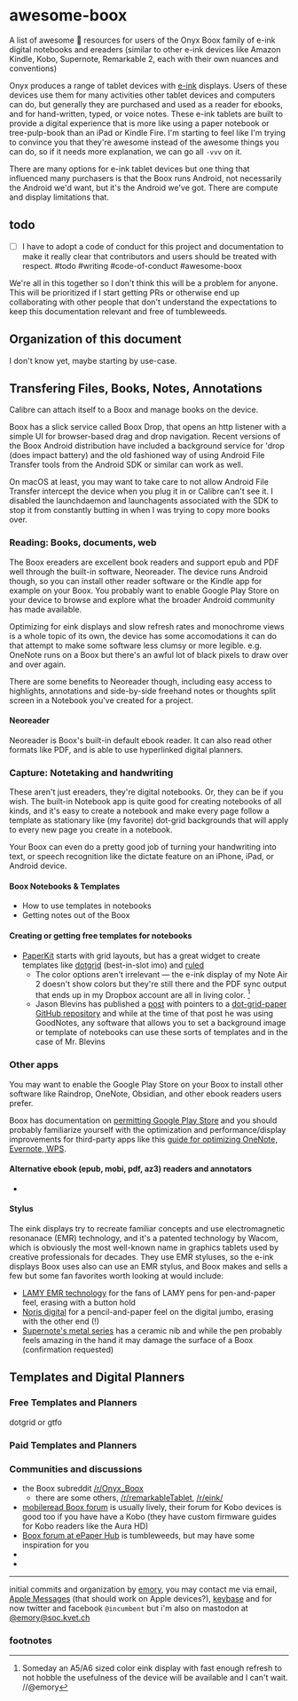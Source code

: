 # awesome-boox

A list of awesome 🤞 resources for users of the Onyx Boox family of e-ink digital notebooks and ereaders (similar to other e-ink devices like Amazon Kindle, Kobo, Supernote, Remarkable 2, each with their own nuances and conventions)

Onyx produces a range of tablet devices with [e-ink](https://www.eink.com/) displays. Users of these devices use them for many activities other tablet devices and computers can do, but generally they are purchased and used as a reader for ebooks, and for hand-written, typed, or voice notes. These e-ink tablets are built to provide a digital experience that is more like using a paper notebook or tree-pulp-book than an iPad or Kindle Fire. I'm starting to feel like I'm trying to convince you that they're awesome instead of the awesome things you can do, so if it needs more explanation, we can go all `-vvv` on it.

There are many options for e-ink tablet devices but one thing that influenced many purchasers is that the Boox runs Android, not necessarily the Android we'd want, but it's the Android we've got. There are compute and display limitations that.

## todo

- [ ] I have to adopt a code of conduct for this project and documentation to make it really clear that contributors and users should be treated with respect. #todo #writing #code-of-conduct #awesome-boox

We're all in this together so I don't think this will be a problem for anyone. This will be prioritized if I start getting PRs or otherwise end up collaborating with other people that don't understand the expectations to keep this documentation relevant and free of tumbleweeds.

## Organization of this document

I don't know yet, maybe starting by use-case.

## Transfering Files, Books, Notes, Annotations

Calibre can attach itself to a Boox and manage books on the device. 

Boox has a slick service called Boox Drop, that opens an http listener with a simple UI for browser-based drag and drop navigation. Recent versions of the Boox Android distribution have included a background service for 'drop (does impact battery) and the old fashioned way of using Android File Transfer tools from the Android SDK or similar can work as well. 

On macOS at least, you may want to take care to not allow Android File Transfer intercept the device when you plug it in or Calibre can't see it. I disabled the launchdaemon and launchagents associated with the SDK to stop it from constantly butting in when I was trying to copy more books over.

### Reading: Books, documents, web

The Boox ereaders are excellent book readers and support epub and PDF well through the built-in software, Neoreader. The device runs Android though, so you can install other reader software or the Kindle app for example on your Boox. You probably want to enable Google Play Store on your device to browse and explore what the broader Android community has made available.

Optimizing for eink displays and slow refresh rates and monochrome views is a whole topic of its own, the device has some accomodations it can do that attempt to make some software less clumsy or more legible. e.g. OneNote runs on a Boox but there's an awful lot of black pixels to draw over and over again. 

There are some benefits to Neoreader though, including easy access to highlights, annotations and side-by-side freehand notes or thoughts split screen in a Notebook you've created for a project.

#### Neoreader

Neoreader is Boox's built-in default ebook reader. It can also read other formats like PDF, and is able to use hyperlinked digital planners. 

### Capture: Notetaking and handwriting

These aren't just ereaders, they're digital notebooks. Or, they can be if you wish. The built-in Notebook app is quite good for creating notebooks of all kinds, and it's easy to create a notebook and make every page follow a template as stationary like (my favorite) dot-grid backgrounds that will apply to every new page you create in a notebook.

Your Boox can even do a pretty good job of turning your handwriting into text, or speech recognition like the dictate feature on an iPhone, iPad, or Android device. 

#### Boox Notebooks & Templates

- How to use templates in notebooks
- Getting notes out of the Boox

#### Creating or getting free templates for notebooks

- [PaperKit](http://paperkit.net/) starts with grid layouts, but has a great widget to create templates like [dotgrid](http://paperkit.net/dottedpaper) (best-in-slot imo) and [ruled](http://paperkit.net/linedpaper)
  - The color options aren't irrelevant — the e-ink display of my Note Air 2 doesn't show colors but they're still there and the PDF sync output that ends up in my Dropbox account are all in living color. [^color-eink-wishlist] 
  - Jason Blevins has published a [post](https://jblevins.org/log/dot-grid-paper) with pointers to a [dot-grid-paper GitHub repository](https://github.com/jrblevin/dot-grid-paper) and while at the time of that post he was using GoodNotes, any software that allows you to set a background image or template of notebooks can use these sorts of templates and in the case of Mr. Blevins 

### Other apps 

You may want to enable the Google Play Store on your Boox to install other software like Raindrop, OneNote, Obsidian, and other ebook readers users prefer. 

Boox has documentation on [permitting Google Play Store](https://help.boox.com/hc/en-us/articles/8569260963732-Google-Play-Store) and you should probably familiarize yourself with the optimization and performance/display improvements for third-party apps like this [guide for optimizing OneNote, Evernote, WPS](https://shop.boox.com/blogs/news/optimize-onenote-evernote-wps).


#### Alternative ebook (epub, mobi, pdf, az3) readers and annotators

- 
#### Stylus

The eink displays try to recreate familiar concepts and use electromagnetic resonanace (EMR) technology, and it's a patented technology by Wacom, which is obviously the most well-known name in graphics tablets used by creative professionals for decades. They use EMR styluses, so the e-ink displays Boox uses also can use an EMR stylus, and Boox makes and sells a few but some fan favorites worth looking at would include:

- [LAMY EMR technology](https://www.lamy.com/en/emr/) for the fans of LAMY pens for pen-and-paper feel, erasing with a button hold
- [Noris digital](https://www.staedtler.com/intl/en/discover/noris-digital/#) for a pencil-and-paper feel on the digital jumbo, erasing with the other end (!)
- [Supernote's metal series](https://goodereader.com/blog/product/supernote-heart-of-metal-series) has a ceramic nib and while the pen probably feels amazing in the hand it may damage the surface of a Boox (confirmation requested)


## Templates and Digital Planners 


### Free Templates and Planners

dotgrid or gtfo

### Paid Templates and Planners


### Communities and discussions 

- the Boox subreddit [/r/Onyx_Boox](https://www.reddit.com/r/Onyx_Boox/)
  - there are some others, [/r/remarkableTablet](https://www.reddit.com/r/RemarkableTablet/), [/r/eink/](https://www.reddit.com/r/eink/)
- [mobileread Boox forum](https://www.mobileread.com/forums/forumdisplay.php?s=b513430272605ce79aac2790c5a1f1d9&f=220) is usually lively, their forum for Kobo devices is good too if you have have a Kobo (they have custom firmware guides for Kobo readers like the Aura HD)
- [Boox forum at ePaper Hub](https://community.epaperhub.com/c/onyx-boox/5) is tumbleweeds, but may have some inspiration for you
- 
- 

***
initial commits and organization by [emory](https://incumbent.org/), you may contact me via email, [Apple Messages](messages://emory@hellyeah.com) (that should work on Apple devices?), [keybase](https://keybase.io/emory) and for now twitter and facebook `@incumbent` but i'm also on mastodon at [@emory@soc.kvet.ch](https://soc.kvet.ch/@emory) 

### footnotes

[^color-eink-wishlist]: Someday an A5/A6 sized color eink display with fast enough refresh to not hobble the usefulness of the device will be available and I can't wait. //@emory